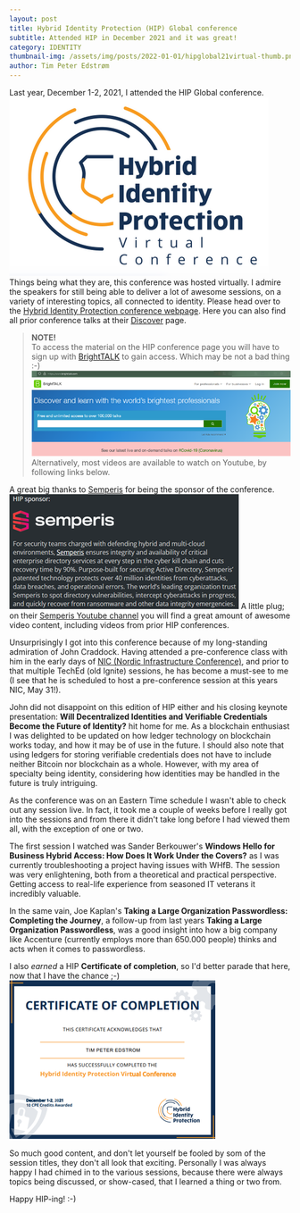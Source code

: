 ```yaml
---
layout: post
title: Hybrid Identity Protection (HIP) Global conference
subtitle: Attended HIP in December 2021 and it was great!
category: IDENTITY
thumbnail-img: /assets/img/posts/2022-01-01/hipglobal21virtual-thumb.png
author: Tim Peter Edstrøm
---
```


Last year, December 1-2, 2021, I attended the HIP Global conference.
![HIP Global 2021](/assets/img/posts/2022-01-01/1-hipglobal21.png)</br>
Things being what they are, this conference was hosted virtually.
I admire the speakers for still being able to deliver a lot of awesome sessions, on a variety of interesting topics, all connected to identity.
Please head over to the [Hybrid Identity Protection conference webpage](https://www.hipconf.com/).
Here you can also find all prior conference talks at their [Discover](https://www.hipconf.com/discover/) page.

> **NOTE!**</br>
> To access the material on the HIP conference page you will have to sign up with [BrightTALK](https://www.brighttalk.com/) to gain access. Which may be not a bad thing :-) ![Brighttalk](/assets/img/posts/2022-01-01/2-brighttalk.png)</br>
> Alternatively, most videos are available to watch on Youtube, by following links below.

A great big thanks to [Semperis](https://www.semperis.com/) for being the sponsor of the conference.
![Semperis](/assets/img/posts/2022-01-01/3-semperis.png)
A little plug; on their [Semperis Youtube channel](https://www.youtube.com/channel/UCycrWXhxOTaUQ0sidlyN9SA/videos) you will find a great amount of awesome video content, including videos from prior HIP conferences.

Unsurprisingly I got into this conference because of my long-standing admiration of John Craddock.
Having attended a pre-conference class with him in the early days of [NIC (Nordic Infrastructure Conference)](https://www.nicconf.com/), and prior to that multiple TechEd (old Ignite) sessions, he has become a must-see to me (I see that he is scheduled to host a pre-conference session at this years NIC, May 31!).

John did not disappoint on this edition of HIP either and his closing keynote presentation: **Will Decentralized Identities and Verifiable Credentials Become the Future of Identity?** hit home for me.
As a blockchain enthusiast I was delighted to be updated on how ledger technology on blockchain works today, and how it may be of use in the future.
I should also note that using ledgers for storing verifiable credentials does not have to include neither Bitcoin nor blockchain as a whole.
However, with my area of specialty being identity, considering how identities may be handled in the future is truly intriguing.

As the conference was on an Eastern Time schedule I wasn't able to check out any session live.
In fact, it took me a couple of weeks before I really got into the sessions and from there it didn't take long before I had viewed them all, with the exception of one or two.

The first session I watched was Sander Berkouwer's **Windows Hello for Business Hybrid Access: How Does It Work Under the Covers?** as I was currently troubleshooting a project having issues with WHfB.
The session was very enlightening, both from a theoretical and practical perspective.
Getting access to real-life experience from seasoned IT veterans it incredibly valuable.

In the same vain, Joe Kaplan's **Taking a Large Organization Passwordless: Completing the Journey**, a follow-up from last years **Taking a Large Organization Passwordless**, was a good insight into how a big company like Accenture (currently employs more than 650.000 people) thinks and acts when it comes to passwordless.

I also *earned* a HIP **Certificate of completion**, so I'd better parade that here, now that I have the chance ;-) ![HIP certificate of completion](/assets/img/posts/2022-01-01/4-hipcertificate.png)

So much good content, and don't let yourself be fooled by som of the session titles, they don't all look that exciting.
Personally I was always happy I had chimed in to the various sessions, because there were always topics being discussed, or show-cased, that I learned a thing or two from.

Happy HIP-ing! :-)
